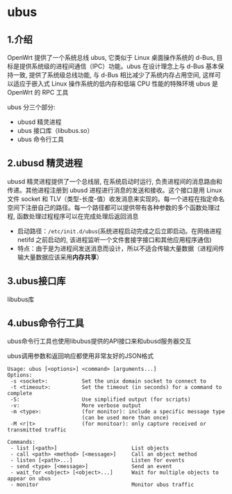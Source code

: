 # ubus

## 1.介绍

OpenWrt 提供了一个系统总线 ubus, 它类似于 Linux 桌面操作系统的 d-Bus, 目标是提供系统级的进程间通信（IPC）功能。ubus 在设计理念上与 d-Bus 基本保持一致, 提供了系统级总线功能, 与 d-Bus 相比减少了系统内存占用空间, 这样可以适应于嵌入式 Linux 操作系统的低内存和低端 CPU 性能的特殊环境 ubus 是 OpenWrt 的 RPC 工具

ubus 分三个部分:

* ubusd 精灵进程
* ubus 接口库（libubus.so）
* ubus 命令行工具



## 2.ubusd 精灵进程

ubusd 精灵进程提供了一个总线层, 在系统启动时运行, 负责进程间的消息路由和传递。其他进程注册到 ubusd 进程进行消息的发送和接收。这个接口是用 Linux 文件 socket 和 TLV（类型-长度-值）收发消息来实现的。每一个进程在指定命名空间下注册自己的路径。每一个路径都可以提供带有各种参数的多个函数处理过程, 函数处理过程程序可以在完成处理后返回消息

* 启动路径：`/etc/init.d/ubus`(系统进程启动完成之后立即启动。在网络进程 netifd 之前启动的, 该进程监听一个文件套接字接口和其他应用程序通信)
* 特点：由于是为进程间发送消息而设计，所以不适合传输大量数据（进程间传输大量数据应该采用**内存共享**）



## 3.ubus接口库

libubus库



## 4.ubus命令行工具

ubus命令行工具也使用libubus提供的API接口来和ubusd服务器交互

ubus调用参数和返回响应都使用非常友好的JSON格式

```shell
Usage: ubus [<options>] <command> [arguments...]
Options:
 -s <socket>:           Set the unix domain socket to connect to
 -t <timeout>:          Set the timeout (in seconds) for a command to complete
 -S:                    Use simplified output (for scripts)
 -v:                    More verbose output
 -m <type>:             (for monitor): include a specific message type
                        (can be used more than once)
 -M <r|t>               (for monitoar): only capture received or transmitted traffic

Commands:
 - list [<path>]                        List objects
 - call <path> <method> [<message>]     Call an object method
 - listen [<path>...]                   Listen for events
 - send <type> [<message>]              Send an event
 - wait_for <object> [<object>...]      Wait for multiple objects to appear on ubus
 - monitor                              Monitor ubus traffic
```

